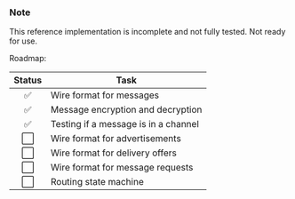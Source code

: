 ### Note

This reference implementation is incomplete and not fully tested. Not ready for use.

Roadmap:

Status | Task
:---:| ---
✅| Wire format for messages
✅| Message encryption and decryption
✅| Testing if a message is in a channel
⬜️| Wire format for advertisements
⬜️| Wire format for delivery offers
⬜️| Wire format for message requests
⬜️| Routing state machine

